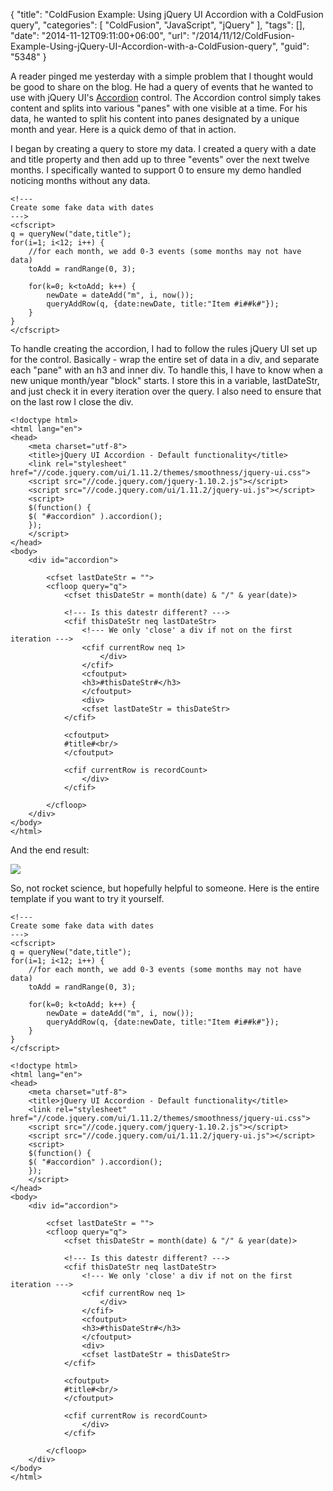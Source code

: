 {
	"title": "ColdFusion Example: Using jQuery UI Accordion with a ColdFusion query",
	"categories": [
		"ColdFusion",
		"JavaScript",
		"jQuery"
	],
	"tags": [],
	"date": "2014-11-12T09:11:00+06:00",
	"url": "/2014/11/12/ColdFusion-Example-Using-jQuery-UI-Accordion-with-a-ColdFusion-query",
	"guid": "5348"
}

<p>
A reader pinged me yesterday with a simple problem that I thought would be good to share on the blog. He had a query of events that he wanted to use with jQuery UI's <a href="http://jqueryui.com/accordion/">Accordion</a> control. The Accordion control simply takes content and splits into various "panes" with one visible at a time. For his data, he wanted to split his content into panes designated by a unique month and year. Here is a quick demo of that in action.
</p>
<!--more-->
<p>
I began by creating a query to store my data. I created a query with a date and title property and then add up to three "events" over the next twelve months. I specifically wanted to support 0 to ensure my demo handled noticing months without any data.
</p>


<pre><code class="language-markup">&lt;!---
Create some fake data with dates
---&gt;
&lt;cfscript&gt;
q = queryNew(&quot;date,title&quot;);
for(i=1; i&lt;12; i++) {
	//for each month, we add 0-3 events (some months may not have data)
	toAdd = randRange(0, 3);
	
	for(k=0; k&lt;toAdd; k++) {
		newDate = dateAdd(&quot;m&quot;, i, now());
		queryAddRow(q, {date:newDate, title:&quot;Item #i##k#&quot;});	
	}
}
&lt;/cfscript&gt;
</code></pre>

<p>
To handle creating the accordion, I had to follow the rules jQuery UI set up for the control. Basically - wrap the entire set of data in a div, and separate each "pane" with an h3 and inner div. To handle this, I have to know when a new unique month/year "block" starts. I store this in a variable, lastDateStr, and just check it in every iteration over the query. I also need to ensure that on the last row I close the div.
</p>


<pre><code class="language-markup">&lt;!doctype html&gt;
&lt;html lang=&quot;en&quot;&gt;
&lt;head&gt;
	&lt;meta charset=&quot;utf-8&quot;&gt;
	&lt;title&gt;jQuery UI Accordion - Default functionality&lt;/title&gt;
	&lt;link rel=&quot;stylesheet&quot; href=&quot;//code.jquery.com/ui/1.11.2/themes/smoothness/jquery-ui.css&quot;&gt;
	&lt;script src=&quot;//code.jquery.com/jquery-1.10.2.js&quot;&gt;&lt;/script&gt;
	&lt;script src=&quot;//code.jquery.com/ui/1.11.2/jquery-ui.js&quot;&gt;&lt;/script&gt;
	&lt;script&gt;
	$(function() {
	$( &quot;#accordion&quot; ).accordion();
	});
	&lt;/script&gt;
&lt;/head&gt;
&lt;body&gt;
	&lt;div id=&quot;accordion&quot;&gt;

		&lt;cfset lastDateStr = &quot;&quot;&gt;
		&lt;cfloop query=&quot;q&quot;&gt;
			&lt;cfset thisDateStr = month(date) &amp; &quot;/&quot; &amp; year(date)&gt;
			
			&lt;!--- Is this datestr different? ---&gt;
			&lt;cfif thisDateStr neq lastDateStr&gt;
				&lt;!--- We only 'close' a div if not on the first iteration ---&gt;
				&lt;cfif currentRow neq 1&gt;
					&lt;/div&gt;
				&lt;/cfif&gt;
				&lt;cfoutput&gt;
				&lt;h3&gt;#thisDateStr#&lt;/h3&gt;
				&lt;/cfoutput&gt;
				&lt;div&gt;
				&lt;cfset lastDateStr = thisDateStr&gt;
			&lt;/cfif&gt;
			
			&lt;cfoutput&gt;
			#title#&lt;br/&gt;
			&lt;/cfoutput&gt;
			
			&lt;cfif currentRow is recordCount&gt;
				&lt;/div&gt;
			&lt;/cfif&gt;
			
		&lt;/cfloop&gt;
	&lt;/div&gt;
&lt;/body&gt;
&lt;/html&gt;</code></pre>

<p>
And the end result:
</p>

<p>
<img src="https://static.raymondcamden.com/images/ss7.png" class="bthumb" />
</p>

<p>
So, not rocket science, but hopefully helpful to someone. Here is the entire template if you want to try it yourself.
</p>


<pre><code class="language-markup">&lt;!---
Create some fake data with dates
---&gt;
&lt;cfscript&gt;
q = queryNew(&quot;date,title&quot;);
for(i=1; i&lt;12; i++) {
	//for each month, we add 0-3 events (some months may not have data)
	toAdd = randRange(0, 3);
	
	for(k=0; k&lt;toAdd; k++) {
		newDate = dateAdd(&quot;m&quot;, i, now());
		queryAddRow(q, {date:newDate, title:&quot;Item #i##k#&quot;});	
	}
}
&lt;/cfscript&gt;

&lt;!doctype html&gt;
&lt;html lang=&quot;en&quot;&gt;
&lt;head&gt;
	&lt;meta charset=&quot;utf-8&quot;&gt;
	&lt;title&gt;jQuery UI Accordion - Default functionality&lt;/title&gt;
	&lt;link rel=&quot;stylesheet&quot; href=&quot;//code.jquery.com/ui/1.11.2/themes/smoothness/jquery-ui.css&quot;&gt;
	&lt;script src=&quot;//code.jquery.com/jquery-1.10.2.js&quot;&gt;&lt;/script&gt;
	&lt;script src=&quot;//code.jquery.com/ui/1.11.2/jquery-ui.js&quot;&gt;&lt;/script&gt;
	&lt;script&gt;
	$(function() {
	$( &quot;#accordion&quot; ).accordion();
	});
	&lt;/script&gt;
&lt;/head&gt;
&lt;body&gt;
	&lt;div id=&quot;accordion&quot;&gt;

		&lt;cfset lastDateStr = &quot;&quot;&gt;
		&lt;cfloop query=&quot;q&quot;&gt;
			&lt;cfset thisDateStr = month(date) &amp; &quot;/&quot; &amp; year(date)&gt;
			
			&lt;!--- Is this datestr different? ---&gt;
			&lt;cfif thisDateStr neq lastDateStr&gt;
				&lt;!--- We only 'close' a div if not on the first iteration ---&gt;
				&lt;cfif currentRow neq 1&gt;
					&lt;/div&gt;
				&lt;/cfif&gt;
				&lt;cfoutput&gt;
				&lt;h3&gt;#thisDateStr#&lt;/h3&gt;
				&lt;/cfoutput&gt;
				&lt;div&gt;
				&lt;cfset lastDateStr = thisDateStr&gt;
			&lt;/cfif&gt;
			
			&lt;cfoutput&gt;
			#title#&lt;br/&gt;
			&lt;/cfoutput&gt;
			
			&lt;cfif currentRow is recordCount&gt;
				&lt;/div&gt;
			&lt;/cfif&gt;
			
		&lt;/cfloop&gt;
	&lt;/div&gt;
&lt;/body&gt;
&lt;/html&gt;	</code></pre>